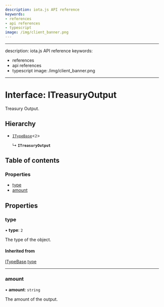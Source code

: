 ```yaml
---
description: iota.js API reference
keywords:
- references
- api references
- typescript
image: /img/client_banner.png
---
```

---
description: iota.js API reference
keywords:
- references
- api references
- typescript
image: /img/client_banner.png
---
# Interface: ITreasuryOutput

Treasury Output.

## Hierarchy

- [`ITypeBase`](ITypeBase.md)<``2``\>

  ↳ **`ITreasuryOutput`**

## Table of contents

### Properties

- [type](ITreasuryOutput.md#type)
- [amount](ITreasuryOutput.md#amount)

## Properties

### type

• **type**: ``2``

The type of the object.

#### Inherited from

[ITypeBase](ITypeBase.md).[type](ITypeBase.md#type)

___

### amount

• **amount**: `string`

The amount of the output.
